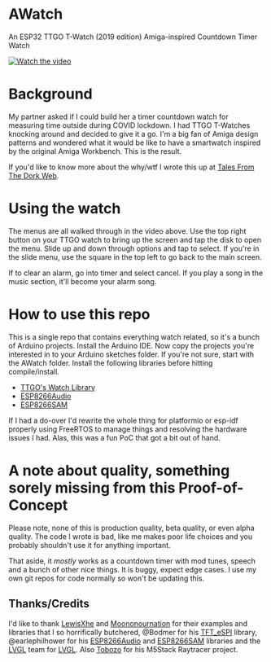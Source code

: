 # AWatch
An ESP32 TTGO T-Watch (2019 edition) Amiga-inspired Countdown Timer Watch

[![Watch the video](https://www.youtube.com/watch?v=5ogbpPmmSac/maxresdefault.jpg)](https://www.youtube.com/watch?v=5ogbpPmmSac)

# Background
My partner asked if I could build her a timer countdown watch for measuring time outside during COVID lockdown. I had TTGO T-Watches knocking around and decided to give it a go. I'm a big fan of Amiga design patterns and wondered what it would be like to have a smartwatch inspired by the original Amiga Workbench. This is the result.

If you'd like to know more about the why/wtf I wrote this up at [Tales From The Dork Web](https://thedorkweb.substack.com/).

# Using the watch

The menus are all walked through in the video above. Use the top right button on your TTGO watch to bring up the screen and tap the disk to open the menu. Slide up and down through options and tap to select. If you're in the slide menu, use the square in the top left to go back to the main screen.

If to clear an alarm, go into timer and select cancel. If you play a song in the music section, it'll become your alarm song.

# How to use this repo

This is a single repo that contains everything watch related, so it's a bunch of Arduino projects. Install the Arduino IDE. Now copy the projects you're interested in to your Arduino sketches folder. If you're not sure, start with the AWatch folder. Install the following libraries before hitting compile/install.

* [TTGO's Watch Library](https://github.com/Xinyuan-LilyGO/TTGO_TWatch_Library)
* [ESP8266Audio](https://github.com/earlephilhower/ESP8266Audio) 
* [ESP8266SAM](https://github.com/earlephilhower/ESP8266SAM)

If I had a do-over I'd rewrite the whole thing for platformio or esp-idf properly using FreeRTOS to manage things and resolving the hardware issues I had. Alas, this was a fun PoC that got a bit out of hand.

# A note about quality, something sorely missing from this Proof-of-Concept
Please note, none of this is production quality, beta quality, or even alpha quality. The code I wrote is bad, like me makes poor life choices and you probably shouldn't use it for anything important.

That aside, it *mostly* works as a countdown timer with mod tunes, speech and a bunch of other nice things. It is buggy, expect edge cases. I use my own git repos for code normally so won't be updating this.

## Thanks/Credits

I'd like to thank [LewisXhe](https://github.com/lewisxhe) and [Moononournation](https://github.com/moononournation) for their examples and libraries that I so horrifically butchered, @Bodmer for his [TFT_eSPI](https://github.com/Bodmer/TFT_eSPI) library, @earlephilhower for his [ESP8266Audio](https://github.com/earlephilhower/ESP8266Audio) and [ESP8266SAM](https://github.com/earlephilhower/ESP8266SAM) libraries and the [LVGL](https://github.com/lvgl/lvgl) team for [LVGL](https://lvgl.io/). Also [Tobozo](https://github.com/tobozo/M5Stack-Raytracer/blob/master/M5Stack-Raytracer.ino) for his M5Stack Raytracer project.
